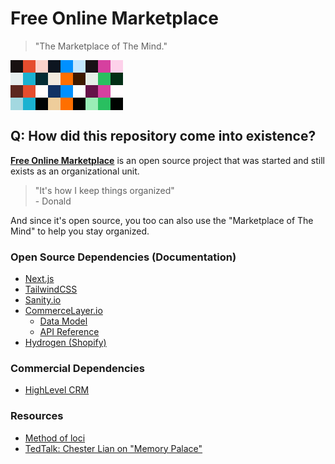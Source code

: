 # Free Online Marketplace

> "The Marketplace of The Mind."
<div style="display: flex; max-width: 180px;">
  <div style="width: 33.333%; height: 20px; overflow: clip; display: flex;">
    <div style="width: 33.333%; height: 100%; background-color: #181111;">
    </div>
    <div style="width: 33.333%; height: 100%; background-color: #E54D2E;">
    </div>
    <div style="width: 33.333%; height: 100%; background-color: #fbd3cb;">
    </div>
  </div>
  <div style="width: 33.333%; height: 20px; overflow: clip; display: flex;">
    <div style="width: 33.333%; height: 100%; background-color: #0d1520;">
    </div>
    <div style="width: 33.333%; height: 100%; background-color: #0090FF;">
    </div>
    <div style="width: 33.333%; height: 100%; background-color: #c2e6ff;">
    </div>
  </div>
  <div style="width: 33.333%; height: 20px; overflow: clip; display: flex;">
    <div style="width: 33.333%; height: 100%; background-color: #191117;">
    </div>
    <div style="width: 33.333%; height: 100%; background-color: #D6409F;">
    </div>
    <div style="width: 33.333%; height: 100%; background-color: #fdd1ea;">
    </div>
  </div>
</div>
<div style="display: flex; max-width: 180px; filter: invert(100);">
  <div style="width: 33.333%; height: 20px; overflow: clip; display: flex;">
    <div style="width: 33.333%; height: 100%; background-color: #181111;">
    </div>
    <div style="width: 33.333%; height: 100%; background-color: #E54D2E;">
    </div>
    <div style="width: 33.333%; height: 100%; background-color: #fbd3cb;">
    </div>
  </div>
  <div style="width: 33.333%; height: 20px; overflow: clip; display: flex;">
    <div style="width: 33.333%; height: 100%; background-color: #0d1520;">
    </div>
    <div style="width: 33.333%; height: 100%; background-color: #0090FF;">
    </div>
    <div style="width: 33.333%; height: 100%; background-color: #c2e6ff;">
    </div>
  </div>
  <div style="width: 33.333%; height: 20px; overflow: clip; display: flex;">
    <div style="width: 33.333%; height: 100%; background-color: #191117;">
    </div>
    <div style="width: 33.333%; height: 100%; background-color: #D6409F;">
    </div>
    <div style="width: 33.333%; height: 100%; background-color: #fdd1ea;">
    </div>
  </div>
</div>
<div style="display: flex; max-width: 180px">
  <div style="width: 33.333%; height: 20px; overflow: clip; display: flex;">
    <div style="width: 33.333%; height: 100%; background-color: #5C271F;">
    </div>
    <div style="width: 33.333%; height: 100%; background-color: #E54D2E;">
    </div>
    <div style="width: 33.333%; height: 100%; background-color: #FFFCFC;">
    </div>
  </div>
  <div style="width: 33.333%; height: 20px; overflow: clip; display: flex;">
    <div style="width: 33.333%; height: 100%; background-color: #113264;">
    </div>
    <div style="width: 33.333%; height: 100%; background-color: #0090FF;">
    </div>
    <div style="width: 33.333%; height: 100%; background-color: #FBFDFF;">
    </div>
  </div>
  <div style="width: 33.333%; height: 20px; overflow: clip; display: flex;">
    <div style="width: 33.333%; height: 100%; background-color: #651249;">
    </div>
    <div style="width: 33.333%; height: 100%; background-color: #D6409F;">
    </div>
    <div style="width: 33.333%; height: 100%; background-color: #FFFCFE;">
    </div>
  </div>
</div>

<div style="display: flex; max-width: 180px; filter: invert(100);">
  <div style="width: 33.333%; height: 20px; overflow: clip; display: flex;">
    <div style="width: 33.333%; height: 100%; background-color: #5C271F;">
    </div>
    <div style="width: 33.333%; height: 100%; background-color: #E54D2E;">
    </div>
    <div style="width: 33.333%; height: 100%; background-color: #FFFCFC;">
    </div>
  </div>
  <div style="width: 33.333%; height: 20px; overflow: clip; display: flex;">
    <div style="width: 33.333%; height: 100%; background-color: #113264;">
    </div>
    <div style="width: 33.333%; height: 100%; background-color: #0090FF;">
    </div>
    <div style="width: 33.333%; height: 100%; background-color: #FBFDFF;">
    </div>
  </div>
  <div style="width: 33.333%; height: 20px; overflow: clip; display: flex;">
    <div style="width: 33.333%; height: 100%; background-color: #651249;">
    </div>
    <div style="width: 33.333%; height: 100%; background-color: #D6409F;">
    </div>
    <div style="width: 33.333%; height: 100%; background-color: #FFFCFE;">
    </div>
  </div>
</div>

## Q: How did this repository come into existence?

[**Free Online Marketplace**](https://github.com/imgnxorg/freeonlinemarketplace) is an open source project that was started and still exists as an organizational unit.

> "It's how I keep things organized"<br />\- Donald

And since it's open source, you too can also use the "Marketplace of The Mind" to help you stay organized.

### Open Source Dependencies (Documentation)

- [Next.js](https://nextjs.org/docs)
- [TailwindCSS](https://tailwindcss.com/docs/installation)
- [Sanity.io](https://www.sanity.io/docs?nis=7)
- [CommerceLayer.io](https://commercelayer.io/developers)
  - [Data Model](https://commercelayer.io/docs/data-model/users-and-organizations)
  - [API Reference](https://docs.commercelayer.io/core/api-reference)
- [Hydrogen (Shopify)](https://shopify.dev/docs/storefronts/headless/hydrogen/getting-started)

### Commercial Dependencies

- [HighLevel CRM](https://www.gohighlevel.com/?fp_ref=dmholdings)

### Resources

- [Method of loci](https://en.wikipedia.org/wiki/Method_of_loci)
- [TedTalk: Chester Lian on "Memory Palace"](https://www.youtube.com/watch?v=0ahnDEXOagw)
